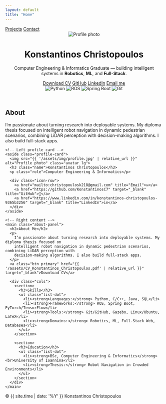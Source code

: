 ```yaml
---
layout: default
title: "Home"
---
```


<!-- Custom CSS -->
<link rel="stylesheet" href="{{ 'assets/css/style.css' | relative_url }}">

<!-- Top Navigation -->
<nav class="navbar">
  <div class="links">
    <a href="{{ '/projects' | relative_url }}">Projects</a>
    <a href="{{ '/contact' | relative_url }}">Contact</a>
  </div>
</nav>

<!-- Hero -->
<header class="hero">
  <img src="{{ '/assets/img/profile.jpg' | relative_url }}" alt="Profile photo" class="avatar">
  <h1>Konstantinos Christopoulos</h1>
  <p class="tagline">Computer Engineering & Informatics Graduate — building intelligent systems in <strong>Robotics</strong>, <strong>ML</strong>, and <strong>Full-Stack</strong>.</p>
  <div class="cta">
    <a class="btn primary" href="{{ '/assets/CV_Konstantinos_Christopoulos.pdf' | relative_url }}" target="_blank">Download CV</a>
    <a class="btn" href="https://github.com/KonstantinosC7" target="_blank">GitHub</a>
    <a class="btn" href="https://www.linkedin.com/in/konstantinos-christopoulos-9365b3256" target="_blank">LinkedIn</a>
    <a class="btn ghost" href="mailto:christopoulosk218@gmail.com">Email me</a>
  </div>

  <div class="badges">
    <img alt="Python" src="https://img.shields.io/badge/Python-3776AB?logo=python&logoColor=white">
    <img alt="ROS" src="https://img.shields.io/badge/ROS-22314E?logo=ros&logoColor=white">
    <img alt="Spring Boot" src="https://img.shields.io/badge/Spring%20Boot-6DB33F?logo=springboot&logoColor=white">
    <img alt="Git" src="https://img.shields.io/badge/Git-F05032?logo=git&logoColor=white">
  </div>
</header>


<!-- About -->
<section class="section">
  <h2>About</h2>
  <p>
    I’m passionate about turning research into deployable systems. My diploma thesis focused on intelligent robot navigation in dynamic pedestrian scenarios,
    combining LiDAR perception with decision-making algorithms. I also build full-stack apps.
  </p>
</section>

<section class="section">
  <div class="about-wrap">

    <!-- Left profile card -->
    <aside class="profile-card">
      <img src="{{ '/assets/img/profile.jpg' | relative_url }}" alt="Profile photo" class="avatar lg">
      <h3 class="name">Konstantinos Christopoulos</h3>
      <p class="role">Computer Engineering & Informatics</p>

      <div class="icon-row">
        <a href="mailto:christopoulosk218@gmail.com" title="Email">✉️</a>
        <a href="https://github.com/KonstantinosC7" target="_blank" title="GitHub">🐙</a>
        <a href="https://www.linkedin.com/in/konstantinos-christopoulos-9365b3256" target="_blank" title="LinkedIn">in</a>
      </div>
    </aside>

    <!-- Right content -->
    <main class="about-panel">
      <h2>About Me</h2>
      <p>
        I’m passionate about turning research into deployable systems. My diploma thesis focused on
        intelligent robot navigation in dynamic pedestrian scenarios, combining LiDAR perception with
        decision-making algorithms. I also build full-stack apps.
      </p>
      <a class="btn primary" href="{{ '/assets/CV_Konstantinos_Christopoulos.pdf' | relative_url }}" target="_blank">Download CV</a>

      <div class="cols">
        <section>
          <h3>Skills</h3>
          <ul class="list-dot">
            <li><strong>Languages:</strong> Python, C/C++, Java, SQL</li>
            <li><strong>Frameworks:</strong> ROS, Spring Boot, PyTorch/TensorFlow</li>
            <li><strong>Tools:</strong> Git/GitHub, Gazebo, Linux/Ubuntu, LaTeX</li>
            <li><strong>Domains:</strong> Robotics, ML, Full-Stack Web, Databases</li>
          </ul>
        </section>

        <section>
          <h3>Education</h3>
          <ul class="list-dot">
            <li><strong>BSc, Computer Engineering & Informatics</strong><br>University of Ioannina</li>
            <li><strong>Thesis:</strong> Robot Navigation in Crowded Environments</li>
          </ul>
        </section>
      </div>
    </main>

  </div>
</section>

<!-- Footer -->
<footer class="footer">
  <span>© {{ site.time | date: '%Y' }} Konstantinos Christopoulos</span>
</footer>
